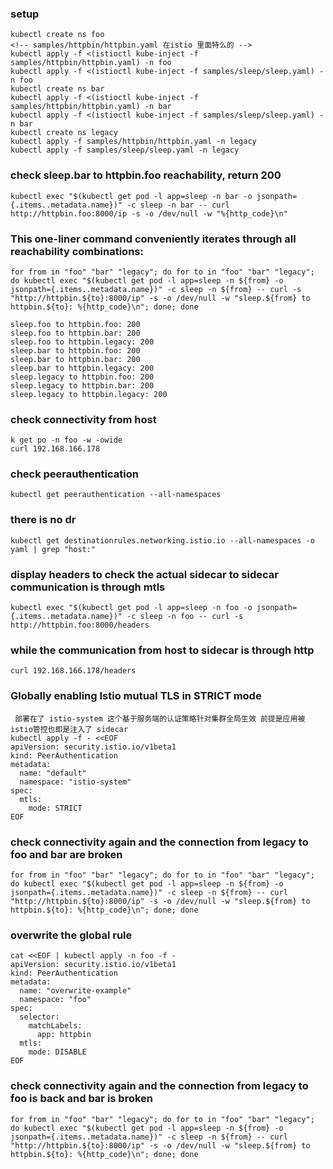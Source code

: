 ### setup
```
kubectl create ns foo
<!-- samples/httpbin/httpbin.yaml 在istio 里面特么的 -->
kubectl apply -f <(istioctl kube-inject -f samples/httpbin/httpbin.yaml) -n foo
kubectl apply -f <(istioctl kube-inject -f samples/sleep/sleep.yaml) -n foo
kubectl create ns bar
kubectl apply -f <(istioctl kube-inject -f samples/httpbin/httpbin.yaml) -n bar
kubectl apply -f <(istioctl kube-inject -f samples/sleep/sleep.yaml) -n bar
kubectl create ns legacy
kubectl apply -f samples/httpbin/httpbin.yaml -n legacy
kubectl apply -f samples/sleep/sleep.yaml -n legacy
```
### check sleep.bar to httpbin.foo reachability, return 200
```
kubectl exec "$(kubectl get pod -l app=sleep -n bar -o jsonpath={.items..metadata.name})" -c sleep -n bar -- curl http://httpbin.foo:8000/ip -s -o /dev/null -w "%{http_code}\n"
```
### This one-liner command conveniently iterates through all reachability combinations:
```
for from in "foo" "bar" "legacy"; do for to in "foo" "bar" "legacy"; do kubectl exec "$(kubectl get pod -l app=sleep -n ${from} -o jsonpath={.items..metadata.name})" -c sleep -n ${from} -- curl -s "http://httpbin.${to}:8000/ip" -s -o /dev/null -w "sleep.${from} to httpbin.${to}: %{http_code}\n"; done; done
```
```
sleep.foo to httpbin.foo: 200
sleep.foo to httpbin.bar: 200
sleep.foo to httpbin.legacy: 200
sleep.bar to httpbin.foo: 200
sleep.bar to httpbin.bar: 200
sleep.bar to httpbin.legacy: 200
sleep.legacy to httpbin.foo: 200
sleep.legacy to httpbin.bar: 200
sleep.legacy to httpbin.legacy: 200
```
### check connectivity from host
```
k get po -n foo -w -owide
curl 192.168.166.178
```
### check peerauthentication
```
kubectl get peerauthentication --all-namespaces
```
### there is no dr
```
kubectl get destinationrules.networking.istio.io --all-namespaces -o yaml | grep "host:"
```
### display headers to check the actual sidecar to sidecar communication is through mtls 
```
kubectl exec "$(kubectl get pod -l app=sleep -n foo -o jsonpath={.items..metadata.name})" -c sleep -n foo -- curl -s http://httpbin.foo:8000/headers
 ```
### while the communication from host to sidecar is through http
```
curl 192.168.166.178/headers
```
### Globally enabling Istio mutual TLS in STRICT mode
```
 部署在了 istio-system 这个基于服务端的认证策略针对集群全局生效 前提是应用被 istio管控也即是注入了 sidecar
kubectl apply -f - <<EOF
apiVersion: security.istio.io/v1beta1
kind: PeerAuthentication
metadata:
  name: "default"
  namespace: "istio-system"
spec:
  mtls:
    mode: STRICT
EOF
```
### check connectivity again and the connection from legacy to foo and bar are broken
```
for from in "foo" "bar" "legacy"; do for to in "foo" "bar" "legacy"; do kubectl exec "$(kubectl get pod -l app=sleep -n ${from} -o jsonpath={.items..metadata.name})" -c sleep -n ${from} -- curl "http://httpbin.${to}:8000/ip" -s -o /dev/null -w "sleep.${from} to httpbin.${to}: %{http_code}\n"; done; done
```
### overwrite the global rule
```
cat <<EOF | kubectl apply -n foo -f -
apiVersion: security.istio.io/v1beta1
kind: PeerAuthentication
metadata:
  name: "overwrite-example"
  namespace: "foo"
spec:
  selector:
    matchLabels:
      app: httpbin
  mtls:
    mode: DISABLE
EOF
```
### check connectivity again and the connection from legacy to foo is back and bar is broken
```
for from in "foo" "bar" "legacy"; do for to in "foo" "bar" "legacy"; do kubectl exec "$(kubectl get pod -l app=sleep -n ${from} -o jsonpath={.items..metadata.name})" -c sleep -n ${from} -- curl "http://httpbin.${to}:8000/ip" -s -o /dev/null -w "sleep.${from} to httpbin.${to}: %{http_code}\n"; done; done
```